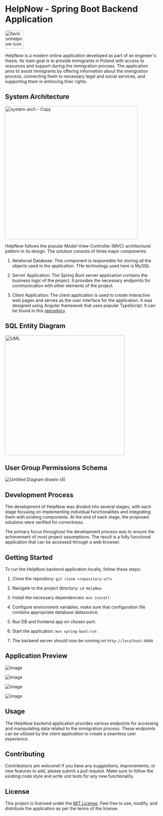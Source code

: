 # HelpNow - Spring Boot Backend Application

<img width="60" alt="faviconhelpnow icon" src="https://github.com/tojoos/HelpNow/assets/79639840/e640caae-73bd-4816-b7ff-57e4d218f153">

HelpNow is a modern online application developed as part of an engineer's thesis. Its main goal is to provide immigrants in Poland with access to resources and support during the immigration process. The application aims to assist immigrants by offering information about the immigration process, connecting them to necessary legal and social services, and supporting them in enforcing their rights.

## System Architecture

<img width="436" alt="system-arch - Copy" src="https://github.com/tojoos/HelpNow/assets/79639840/fcf7f0f7-7999-4ee1-b460-2608ce0b86ef">

HelpNow follows the popular Model-View-Controller (MVC) architectural pattern in its design. The solution consists of three major components:

1. Relational Database: This component is responsible for storing all the objects used in the application. THe technology used here is MySQL

2. Server Application: The Spring Boot server application contains the business logic of the project. It provides the necessary endpoints for communication with other elements of the project.

3. Client Application: The client application is used to create interactive web pages and serves as the user interface for the application. It was designed using Angular framework that uses popular TypeScript. It can be found in this [repository](https://github.com/tojoos/HelpNowFrontEnd).

## SQL Entity Diagram

<img width="393" alt="UML" src="https://github.com/tojoos/HelpNow/assets/79639840/e127ce03-0d41-4b51-9208-7bf0553d3f1c">

## User Group Permissions Schema

![Untitled Diagram drawio (4)](https://github.com/tojoos/HelpNow/assets/79639840/8b425d7b-6199-4f35-a28f-7c1d2dc574f5)

## Development Process

The development of HelpNow was divided into several stages, with each stage focusing on implementing individual functionalities and integrating them with existing components. At the end of each stage, the proposed solutions were verified for correctness.

The primary focus throughout the development process was to ensure the achievement of most project assumptions. The result is a fully functional application that can be accessed through a web browser.

## Getting Started

To run the HelpNow backend application locally, follow these steps:

1. Clone the repository: `git clone <repository-url>`

2. Navigate to the project directory: `cd HelpNow`

3. Install the necessary dependencies: `mvn install`

4. Configure environment variables, make sure that configuration file contains appropriate database datasource.

5. Run DB and frontend app on chosen port. 

6. Start the application: `mvn spring-boot:run`

7. The backend server should now be running on `http://localhost:8080`

## Application Preview

![image](https://github.com/tojoos/HelpNow/assets/79639840/b2ef4dda-6e4b-4ff7-b30d-772285e85f71)

![image](https://github.com/tojoos/HelpNow/assets/79639840/c633ebd0-1094-4bc3-acae-2b4d916e3dc6)

![image](https://github.com/tojoos/HelpNow/assets/79639840/5d9a3876-1544-4d85-b5bd-ede385a495c8)

![image](https://github.com/tojoos/HelpNow/assets/79639840/7922fbea-215f-4edc-817e-8943aafd80d8)

## Usage

The HelpNow backend application provides various endpoints for accessing and manipulating data related to the immigration process. These endpoints can be utilized by the client application to create a seamless user experience.

## Contributing

Contributions are welcome! If you have any suggestions, improvements, or new features to add, please submit a pull request. Make sure to follow the existing code style and write unit tests for any new functionality.

## License

This project is licensed under the [MIT License](LICENSE). Feel free to use, modify, and distribute the application as per the terms of the license.
